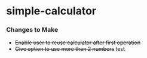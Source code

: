 # simple-calculator
### Changes to Make
* ~~Enable user to reuse calculator after first operation~~
* ~~Give option to use more than 2 numbers~~
test